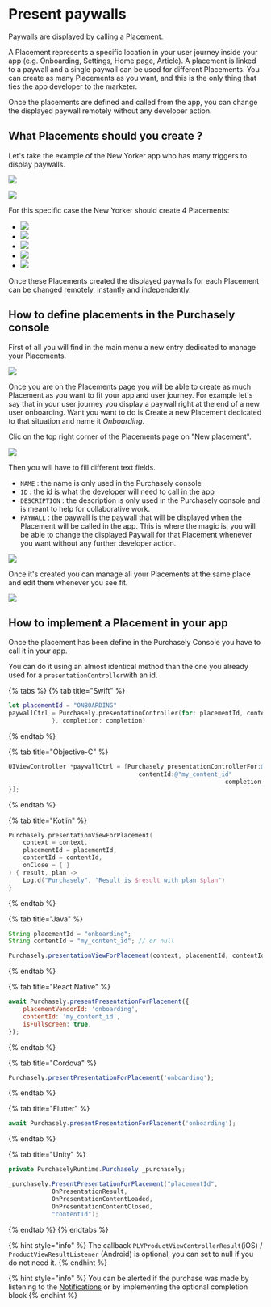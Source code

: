 # Present paywalls

Paywalls are displayed by calling a Placement.

A Placement represents a specific location in your user journey inside your app (e.g. Onboarding, Settings, Home page, Article). A placement is linked to a paywall and a single paywall can be used for different Placements. You can create as many Placements as you want, and this is the only thing that ties the app developer to the marketer.

Once the placements are defined and called from the app, you can change the displayed paywall remotely without any developer action.

## What Placements should you create ?

Let's take the example of the New Yorker app who has many triggers to display paywalls.

![](<../../../.gitbook/assets/image (163).png>)

![](<../../../.gitbook/assets/image (203).png>)

For this specific case the New Yorker should create 4 Placements:

* ![](<../../../.gitbook/assets/App launch (1).png>)
* ![](<../../../.gitbook/assets/Nav bar.png>)
* ![](../../../.gitbook/assets/Toaster.png)
* ![](<../../../.gitbook/assets/Magazine issue.png>)
* ![](../../../.gitbook/assets/Settings.png)

Once these Placements created the displayed paywalls for each Placement can be changed remotely, instantly and independently.

## How to define placements in the Purchasely console

First of all you will find in the main menu a new entry dedicated to manage your Placements.

![](<../../../.gitbook/assets/image (122).png>)

Once you are on the Placements page you will be able to create as much Placement as you want to fit your app and user journey. For example let's say that in your user journey you display a paywall right at the end of a new user onboarding. Want you want to do is Create a new Placement dedicated to that situation and name it _Onboarding_.

Clic on the top right corner of the Placements page on "New placement".

![](<../../../.gitbook/assets/image (166).png>)

Then you will have to fill different text fields.

* `NAME` : the name is only used in the Purchasely console
* `ID` : the id is what the developer will need to call in the app
* `DESCRIPTION` : the description is only used in the Purchasely console and is meant to help for collaborative work.
* `PAYWALL` : the paywall is the paywall that will be displayed when the Placement will be called in the app. This is where the magic is, you will be able to change the displayed Paywall for that Placement whenever you want without any further developer action.

![](<../../../.gitbook/assets/image (144).png>)

Once it's created you can manage all your Placements at the same place and edit them whenever you see fit.

![](<../../../.gitbook/assets/image (182).png>)

## How to implement a Placement in your app

Once the placement has been define in the Purchasely Console you have to call it in your app.

You can do it using an almost identical method than the one you already used for a `presentationController`with an id.

{% tabs %}
{% tab title="Swift" %}
```swift
let placementId = "ONBOARDING"
paywallCtrl = Purchasely.presentationController(for: placementId, contentId: contentId, loaded: { _, _, _ in
            }, completion: completion)
```
{% endtab %}

{% tab title="Objective-C" %}
```objectivec
UIViewController *paywallCtrl = [Purchasely presentationControllerFor:@"my_placement_id"
						            contentId:@"my_content_id"
                                                            completion:^(enum PLYProductViewControllerResult result, PLYPlan * _Nullable plan) {
}];

```
{% endtab %}

{% tab title="Kotlin" %}
```kotlin
Purchasely.presentationViewForPlacement(
    context = context,
    placementId = placementId,
    contentId = contentId,
    onClose = { }
) { result, plan ->
    Log.d("Purchasely", "Result is $result with plan $plan")
}
```
{% endtab %}

{% tab title="Java" %}
```java
String placementId = "onboarding";
String contentId = "my_content_id"; // or null

Purchasely.presentationViewForPlacement(context, placementId, contentId, null, null);
```
{% endtab %}

{% tab title="React Native" %}
```jsx
await Purchasely.presentPresentationForPlacement({
    placementVendorId: 'onboarding',
    contentId: 'my_content_id',
    isFullscreen: true,
});
```
{% endtab %}

{% tab title="Cordova" %}
```jsx
Purchasely.presentPresentationForPlacement('onboarding');
```
{% endtab %}

{% tab title="Flutter" %}
```jsx
await Purchasely.presentPresentationForPlacement('onboarding');
```
{% endtab %}

{% tab title="Unity" %}
```csharp
private PurchaselyRuntime.Purchasely _purchasely;

_purchasely.PresentPresentationForPlacement("placementId",
			OnPresentationResult,
			OnPresentationContentLoaded,
			OnPresentationContentClosed,
			"contentId");
```
{% endtab %}
{% endtabs %}

{% hint style="info" %}
The callback `PLYProductViewControllerResult`(iOS) / `ProductViewResultListener` (Android) is optional, you can set to null if you do not need it.
{% endhint %}

{% hint style="info" %}
You can be alerted if the purchase was made by listening to the [Notifications](https://github.com/Purchasely/Purchasely-iOS#notifications) or by implementing the optional completion block
{% endhint %}
